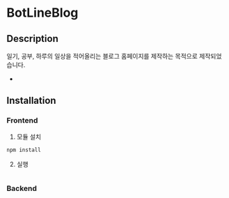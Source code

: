 # BotLineBlog

## Description
일기, 공부, 하루의 일상을 적어올리는 블로그 홈페이지를 제작하는 목적으로 제작되었습니다.

- 

## Installation

### Frontend

1. 모듈 설치
```c
npm install
```

2. 실행
```c
```

### Backend
